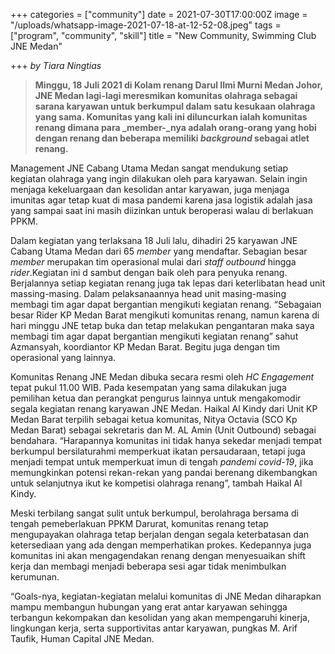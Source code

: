 +++
categories = ["community"]
date = 2021-07-30T17:00:00Z
image = "/uploads/whatsapp-image-2021-07-18-at-12-52-08.jpeg"
tags = ["program", "community", "skill"]
title = "New Community, Swimming Club JNE Medan"

+++
_by Tiara Ningtias_

> **Minggu, 18 Juli 2021 di Kolam renang Darul Ilmi Murni Medan Johor, JNE Medan lagi-lagi meresmikan komunitas olahraga sebagai sarana karyawan untuk berkumpul dalam satu kesukaan olahraga yang sama. Komunitas yang kali ini diluncurkan ialah komunitas renang dimana para _member-_nya adalah orang-orang yang hobi dengan renang dan beberapa memiliki _background_ sebagai atlet renang.**

Management JNE Cabang Utama Medan sangat mendukung setiap kegiatan olahraga yang ingin dilakukan oleh para karyawan. Selain ingin menjaga kekeluargaan dan kesolidan antar karyawan, juga menjaga imunitas agar tetap kuat di masa pandemi karena jasa logistik adalah jasa yang sampai saat ini masih diizinkan untuk beroperasi walau di berlakuan PPKM.

Dalam kegiatan yang terlaksana 18 Juli lalu, dihadiri 25 karyawan JNE Cabang Utama Medan dari 65 _member_ yang mendaftar. Sebagian besar _member_ merupakan tim operasional mulai dari _staff outbound_ hingga _rider_.Kegiatan ini d sambut dengan baik oleh para penyuka renang. Berjalannya setiap kegiatan renang juga tak lepas dari keterlibatan head unit massing-masing. Dalam pelaksanaannya head unit masing-masing membagi tim agar dapat bergantian mengikuti kegiatan renang. “Sebagaian besar Rider KP Medan Barat mengikuti komunitas renang, namun karena di hari minggu JNE tetap buka dan tetap melakukan pengantaran maka saya membagi tim agar dapat bergantian mengikuti kegiatan renang” sahut Azmansyah, koordiantor KP Medan Barat. Begitu juga dengan tim operasional yang lainnya.

Komunitas Renang JNE Medan dibuka secara resmi oleh _HC Engagement_ tepat pukul 11.00 WIB. Pada kesempatan yang sama dilakukan juga pemilihan ketua dan perangkat pengurus lainnya untuk mengakomodir segala kegiatan renang karyawan JNE Medan. Haikal Al Kindy dari Unit KP Medan Barat terpilih sebagai ketua komunitas, Nitya Octavia (SCO Kp Medan Barat) sebagai sekretaris dan M. AL Amin (Unit Outbound) sebagai bendahara. “Harapannya komunitas ini tidak hanya sekedar menjadi tempat berkumpul bersilaturahmi memperkuat ikatan persaudaraan, tetapi juga menjadi tempat untuk memperkuat imun di tengah _pandemi covid-19_, jika memungkinkan potensi rekan-rekan yang pandai berenang dikembangkan untuk selanjutnya ikut ke kompetisi olahraga renang”, tambah Haikal Al Kindy.

Meski terbilang sangat sulit untuk berkumpul, berolahraga bersama di tengah pemeberlakuan PPKM Darurat, komunitas renang tetap mengupayakan olahraga tetap berjalan dengan segala keterbatasan dan ketersediaan yang ada dengan memperhatikan prokes. Kedepannya juga komunitas ini akan mengagendakan renang dengan menyesuaikan shift kerja dan membagi menjadi beberapa sesi agar tidak menimbulkan kerumunan.

“Goals-nya, kegiatan-kegiatan melalui komunitas di JNE Medan diharapkan mampu membangun hubungan yang erat antar karyawan sehingga terbangun kekompakan dan kesolidan yang akan mempengaruhi kinerja, lingkungan kerja, serta supportivitas antar karyawan, pungkas M. Arif Taufik, Human Capital JNE Medan.